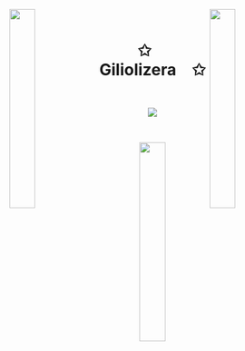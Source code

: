 <img align="left" src="https://user-images.githubusercontent.com/65187002/144930161-2f783401-8d27-4fdf-a2f7-cc0ba32f1f1f.gif" width="30%" style="display:inline;"><img align="right" src="https://user-images.githubusercontent.com/65187002/144930161-2f783401-8d27-4fdf-a2f7-cc0ba32f1f1f.gif" width="30%" style="display:inline;">
<br>
<p align="center">
    <h1 align="center">✩&emsp;Giliolizera&emsp;✩</h1>
</p>
<br>
<p align="center">
    <img id="preview" src="https://komarev.com/ghpvc/?username=giliolizera&color=grey">
</p>
<br>
<p align="center">
    <a href="https://github.com/drknzz"><img width="30%" src="https://github-readme-stats.vercel.app/api/top-langs/?username=giliolizera&theme=dark&hide=html,css,cmake&layout=compact&langs_count=5&bg_color=101010&hide_title=true"></a>
</p>
